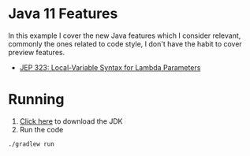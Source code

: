 # Java 11 Features
In this example I cover the new Java features which I consider relevant,
 commonly the ones related to code style, I don't have the habit to cover preview features. 

* [JEP 323: Local-Variable Syntax for Lambda Parameters][2]

# Running

1. [Click here][1] to download the JDK
1. Run the code
```bash
./gradlew run
```

[1]: https://github.com/AdoptOpenJDK/openjdk11-binaries/releases/tag/jdk-11.0.7%2B10.2
[2]: https://openjdk.java.net/jeps/323
